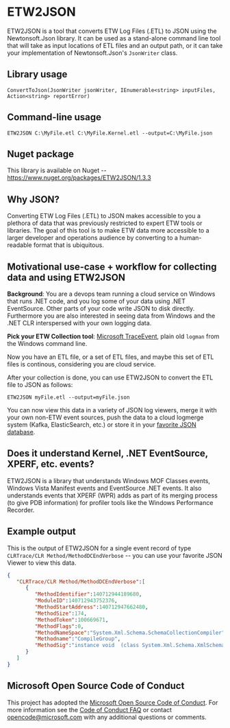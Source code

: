 # ETW2JSON

ETW2JSON is a tool that converts ETW Log Files (.ETL) to JSON using the Newtonsoft.Json library. It can be used as a stand-alone command line tool that will take as input locations of ETL files and an output path, or it can take your implementation of Newtonsoft.Json's ``JsonWriter`` class.

## Library usage

``ConvertToJson(JsonWriter jsonWriter, IEnumerable<string> inputFiles, Action<string> reportError)``

## Command-line usage

``ETW2JSON C:\MyFile.etl C:\MyFile.Kernel.etl --output=C:\MyFile.json``

## Nuget package

This library is available on Nuget -- https://www.nuget.org/packages/ETW2JSON/1.3.3

## Why JSON?

Converting ETW Log Files (.ETL) to JSON makes accessible to you a plethora of data that was previously restricted to expert ETW tools or libraries. The goal of this tool is to make ETW data more accessible to a larger developer and operations audience by converting to a human-readable format that is ubiquitous.

## Motivational use-case + workflow for collecting data and using ETW2JSON

**Background**: You are a devops team running a cloud service on Windows that runs .NET code, and you log some of your data using .NET EventSource. Other parts of your code write JSON to disk directly. Furthermore you are also interested in seeing data from Windows and the .NET CLR interspersed with your own logging data.

**Pick your ETW Collection tool**: [Microsoft TraceEvent](https://www.nuget.org/packages/Microsoft.Diagnostics.Tracing.TraceEvent/), plain old ``logman`` from the Windows command line.

Now you have an ETL file, or a set of ETL files, and maybe this set of ETL files is continous, considering you are cloud service.

After your collection is done, you can use ETW2JSON to convert the ETL file to JSON as follows:

``ETW2JSON myFile.etl --output=myFile.json``

You can now view this data in a variety of JSON log viewers, merge it with your own non-ETW event sources, push the data to a cloud logmerge system (Kafka, ElasticSearch, etc.) or store it in your [favorite JSON database](http://www.postgresql.org).


## Does it understand Kernel, .NET EventSource, XPERF, etc. events?

ETW2JSON is a library that understands Windows MOF Classes events, Windows Vista Manifest events and EventSource .NET events. It also understands events that XPERF (WPR) adds as part of its merging process (to give PDB information) for profiler tools like the Windows Performance Recorder.

## Example output

This is the output of ETW2JSON for a single event record of type ``CLRTrace/CLR Method/MethodDCEndVerbose`` -- you can use your favorite JSON Viewer to view this data.

```json
{
   "CLRTrace/CLR Method/MethodDCEndVerbose":[
      {
         "MethodIdentifier":140712944189680,
         "ModuleID":140712943752376,
         "MethodStartAddress":140712947662480,
         "MethodSize":174,
         "MethodToken":100669671,
         "MethodFlags":0,
         "MethodNameSpace":"System.Xml.Schema.SchemaCollectionCompiler",
         "Methodname":"CompileGroup",
         "MethodSig":"instance void  (class System.Xml.Schema.XmlSchemaGroup)"
      }
   ]
}
```

## Microsoft Open Source Code of Conduct

This project has adopted the [Microsoft Open Source Code of Conduct](https://opensource.microsoft.com/codeofconduct/). For more information see the [Code of Conduct FAQ](https://opensource.microsoft.com/codeofconduct/faq/) or contact [opencode@microsoft.com](mailto:opencode@microsoft.com) with any additional questions or comments.